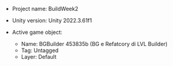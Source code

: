 
- Project name: BuildWeek2
- Unity version: Unity 2022.3.61f1
- Active game object:

  - Name: BGBuilder
 453835b (BG e Refatcory di LVL Builder)
  - Tag: Untagged
  - Layer: Default

